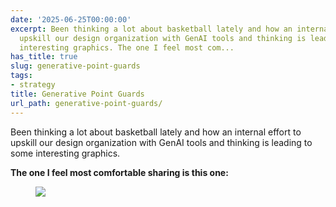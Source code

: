 ```yaml
---
date: '2025-06-25T00:00:00'
excerpt: Been thinking a lot about basketball lately and how an internal effort to
  upskill our design organization with GenAI tools and thinking is leading to some
  interesting graphics. The one I feel most com...
has_title: true
slug: generative-point-guards
tags:
- strategy
title: Generative Point Guards
url_path: generative-point-guards/
---
```



Been thinking a lot about basketball lately and how an internal effort to upskill our design organization with GenAI tools and thinking is leading to some interesting graphics.

**The one I feel most comfortable sharing is this one:**
<figure>
<img src="https://mp1ewwuojwmnpxpy.public.blob.vercel-storage.com/image_1750712949384-IUYu2QV3ubgbdCYe8k6PZwY1u2xUC2.webp" class="ba b--light-gray bw2" width="auto">
<figcaption></figcaption>
</figure>
